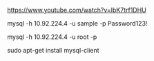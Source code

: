 https://www.youtube.com/watch?v=IbK7trf1DHU

mysql -h 10.92.224.4 -u sample -p Password123!

mysql -h 10.92.224.4 -u root -p

sudo apt-get install mysql-client